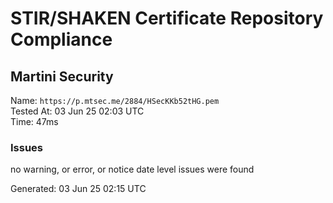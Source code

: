 # STIR/SHAKEN Certificate Repository Compliance

## Martini Security

Name: `https://p.mtsec.me/2884/HSecKKb52tHG.pem`\
Tested At: 03 Jun 25 02:03 UTC\
Time: 47ms

### Issues

no warning, or error, or notice date level issues were found

Generated: 03 Jun 25 02:15 UTC